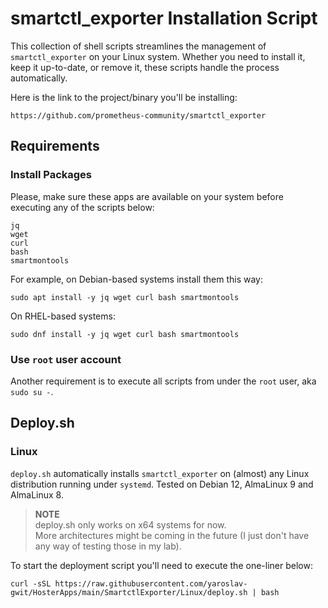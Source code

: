 # smartctl_exporter Installation Script

This collection of shell scripts streamlines the management of `smartctl_exporter` on your Linux system.
Whether you need to install it, keep it up-to-date, or remove it, these scripts handle the process automatically.

Here is the link to the project/binary you'll be installing:

```
https://github.com/prometheus-community/smartctl_exporter
```

## Requirements

### Install Packages

Please, make sure these apps are available on your system before executing any of the scripts below:

```
jq
wget
curl
bash
smartmontools
```

For example, on Debian-based systems install them this way:

```shell
sudo apt install -y jq wget curl bash smartmontools
```

On RHEL-based systems:

```shell
sudo dnf install -y jq wget curl bash smartmontools
```

### Use `root` user account

Another requirement is to execute all scripts from under the `root` user, aka `sudo su -`.

## Deploy.sh

### Linux

`deploy.sh` automatically installs `smartctl_exporter` on (almost) any Linux distribution running under `systemd`.
Tested on Debian 12, AlmaLinux 9 and AlmaLinux 8.

> **NOTE**  
> deploy.sh only works on x64 systems for now.  
> More architectures might be coming in the future (I just don't have any way of testing those in my lab).

To start the deployment script you'll need to execute the one-liner below:

```shell
curl -sSL https://raw.githubusercontent.com/yaroslav-gwit/HosterApps/main/SmartctlExporter/Linux/deploy.sh | bash
```
